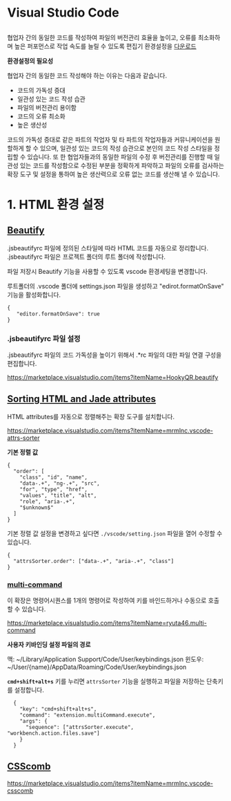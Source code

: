 # Visual Studio Code

## 
협업자 간의 동일한 코드를 작성하여 파일의 버전관리 효율을 높이고, 오류를 최소화하며  높은 퍼포먼스로 작업 속도를 늘릴 수 있도록 편집기 환경설정을
[다운로드](https://code.visualstudio.com/Download)

**환경설정의 필요성**

협업자 간의 동일한 코드 작성해야 하는 이유는 다음과 같습니다.

* 코드의 가독성 증대
* 일관성 있는 코드 작성 습관
* 파일의 버전관리 용이함
* 코드의 오류 최소화
* 높은 생산성
  
코드의 가독성 증대로 같은 파트의 작업자 및 타 파트의 작업자들과 커뮤니케이션을 원할하게 할 수 있으며, 일관성 있는 코드의 작성 습관으로 본인의 코드 작성 스타일을 정립할 수 있습니다. 또 한 협업자들과의 동일한 파일의 수정 후 버전관리를 진행할 때 일관성 있는 코드를 작성함으로 수정된 부분을 정확하게 파악하고 파일의 오류를 검사하는 확장 도구 및 설정을 통하여 높은 생산력으로 오류 없는 코드를 생산해 낼 수 있습니다.


# 1. HTML 환경 설정

## [Beautify](https://marketplace.visualstudio.com/items?itemName=HookyQR.beautify)

.jsbeautifyrc 파일에 정의된 스타일에 따라 HTML 코드를 자동으로 정리합니다. .jsbeautifyrc 파일은 프로젝트 폴더의 루트 폴더에 작성합니다.

파일 저장시 Beautify 기능을 사용할 수 있도록 vscode 환경세팅을 변경합니다.

루트폴더의 .vscode 폴더에 settings.json 파일을 생성하고 "edirot.formatOnSave" 기능을 활성화합니다.

```
{
   "editor.formatOnSave": true
}
```

### .jsbeautifyrc 파일 설정

.jsbeautifyrc 파일의 코드 가독성을 높이기 위해서 .*rc 파일의 대한 파일 연결 구성을 편집합니다.


https://marketplace.visualstudio.com/items?itemName=HookyQR.beautify


## [Sorting HTML and Jade attributes](https://marketplace.visualstudio.com/items?itemName=mrmlnc.vscode-attrs-sorter)

HTML attributes를  자동으로 정렬해주는 확장 도구를 설치합니다.

https://marketplace.visualstudio.com/items?itemName=mrmlnc.vscode-attrs-sorter


**기본 정렬 값**

```
{
  "order": [
    "class", "id", "name",
    "data-.+", "ng-.+", "src",
    "for", "type", "href",
    "values", "title", "alt",
    "role", "aria-.+",
    "$unknown$"
  ]
}
```

기본 정렬 값 설정을 변경하고 싶다면 `./vscode/setting.json` 파일을 열어 수정할 수 있습니다.

```
{
  "attrsSorter.order": ["data-.+", "aria-.+", "class"]
}
```

### [multi-command](https://marketplace.visualstudio.com/items?itemName=ryuta46.multi-command)

이 확장은 명령어시퀀스를 1개의 명령어로 작성하여 키를 바인드하거나 수동으로 호출할 수 있습니다.

https://marketplace.visualstudio.com/items?itemName=ryuta46.multi-command

**사용자 키바인딩 설정 파일의 경로**

맥: ~/Library/Application Support/Code/User/keybindings.json
윈도우: ~/User/{name}/AppData/Roaming/Code/User/keybindings.json

**`cmd+shift+alt+s`** 키를 누리면 `attrsSorter` 기능을 실행하고 파일을 저장하는 단축키를 설정합니다.

```
  {
    "key": "cmd+shift+alt+s",
    "command": "extension.multiCommand.execute",
    "args": {
      "sequence": ["attrsSorter.execute", "workbench.action.files.save"]
    }
  }
```

## [CSScomb](https://marketplace.visualstudio.com/items?itemName=mrmlnc.vscode-csscomb)

https://marketplace.visualstudio.com/items?itemName=mrmlnc.vscode-csscomb

